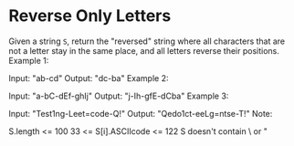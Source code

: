 # Reverse Only Letters

Given a string `S`, return the "reversed" string where all characters that are not a letter stay in the same place, and all letters reverse their positions.
Example 1:

Input: "ab-cd"
Output: "dc-ba"
Example 2:

Input: "a-bC-dEf-ghIj"
Output: "j-Ih-gfE-dCba"
Example 3:

Input: "Test1ng-Leet=code-Q!"
Output: "Qedo1ct-eeLg=ntse-T!"
Note:

S.length <= 100
33 <= S[i].ASCIIcode <= 122
S doesn't contain \ or "